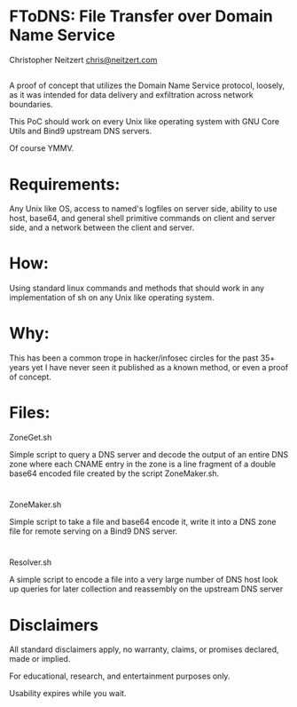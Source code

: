 # FToDNS: File Transfer over Domain Name Service
Christopher Neitzert <chris@neitzert.com>
##

A proof of concept that utilizes the Domain Name Service protocol, loosely, as it was intended for data delivery and exfiltration across network boundaries.

This PoC should work on every Unix like operating system with GNU Core Utils and Bind9 upstream DNS servers. 

Of course YMMV. 

# Requirements:
Any Unix like OS, access to named's logfiles on server side, ability to use host, base64, and general shell primitive commands on client and server side, and a network between the client and server.

# How:  
Using standard linux commands and methods that should work in any implementation of sh on any Unix like operating system.

# Why:
This has been a common trope in hacker/infosec circles for the past 35+ years yet I have never seen it published as a known method, or even a proof of concept. 
##


# Files:

ZoneGet.sh

Simple script to query a DNS server and decode the output of an entire DNS zone where each CNAME entry in the zone is a line fragment of a double base64 encoded file created by the script ZoneMaker.sh. 
#

ZoneMaker.sh

Simple script to take a file and base64 encode it, write it into a DNS zone file for remote serving on a Bind9 DNS server.
#

Resolver.sh

A simple script to encode a file into a very large number of DNS host look up queries for later collection and reassembly on the upstream DNS server 
#
 
# Disclaimers 
All standard disclaimers apply, no warranty, claims, or promises declared, made or implied.

For educational, research, and entertainment purposes only. 

Usability expires while you wait.

